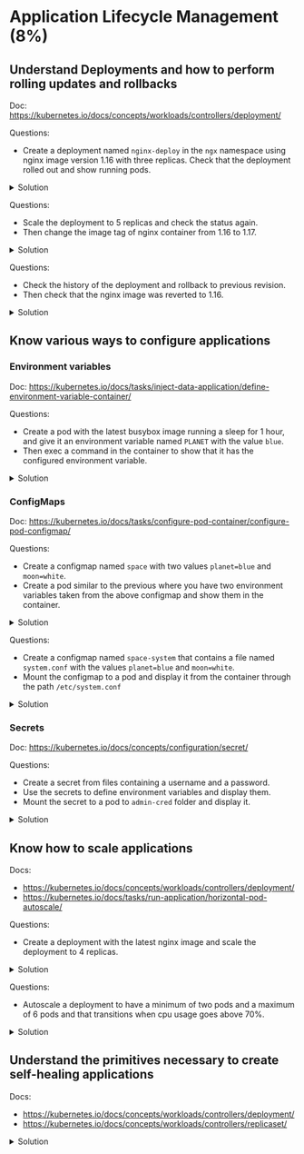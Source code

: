 # Application Lifecycle Management (8%)

## Understand Deployments and how to perform rolling updates and rollbacks

Doc: https://kubernetes.io/docs/concepts/workloads/controllers/deployment/

Questions:
- Create a deployment named `nginx-deploy` in the `ngx` namespace using nginx image version 1.16 with three replicas. Check that the deployment rolled out and show running pods.

<details><summary>Solution</summary>
<p>

```bash
# Create the template from kubectl
kubectl create deployment nginx-deploy --image=nginx:1.16 --dry-run=client -o yaml > nginx-deploy.yml

# Edit the template and add the namespace, and the replica number
emacs nginx-deploy.yml
```

The template should look like this:

```yaml
apiVersion: apps/v1
kind: Deployment
metadata:
  creationTimestamp: null
  labels:
    app: nginx
  name: nginx-deploy
  namespace: ngx
spec:
  replicas: 3
  selector:
    matchLabels:
      app: nginx
  strategy: {}                                                                 template:
    metadata:
      creationTimestamp: null
      labels:
        app: nginx
    spec:
      containers:
      - image: nginx:1.16
        name: nginx
        resources: {}                                                        status: {}
```

Apply the template:

```bash
# Create the namespace first
kubectl create ns ngx
kubectl apply -f nginx-deploy.yml
```

Check that the deployment has rolled out and that it is running:

```bash
kubectl -n ngx rollout status deployment/nginx-deploy
deployment "nginx-deploy" successfully rolled out

kubectl -n ngx get deploy
NAME           READY   UP-TO-DATE   AVAILABLE   AGE
nginx-deploy   3/3     3            3           44s
```

Check the pods from the deployment:

```bash
kubectl -n ngx get pods
NAME                          READY   STATUS    RESTARTS   AGE
nginx-deploy-7ff78f74b9-8qqk2   1/1     Running   0          3m1s
nginx-deploy-7ff78f74b9-h9jcj   1/1     Running   0          3m1s
nginx-deploy-7ff78f74b9-nzhqz   1/1     Running   0          3m1s
```

</p>
</details>

Questions:
- Scale the deployment to 5 replicas and check the status again.
- Then change the image tag of nginx container from 1.16 to 1.17.

<details><summary>Solution</summary>
<p>

```bash
kubectl -n ngx scale deployment nginx-deploy --replicas=5

kubectl -n ngx rollout status deployment nginx-deploy
deployment "nginx-deploy" successfully rolled out

kubectl -n ngx get deploy
NAME           READY   UP-TO-DATE   AVAILABLE   AGE
nginx-deploy   5/5     5            5           5m32s

kubectl -n ngx get pods
NAME                          READY   STATUS    RESTARTS   AGE
nginx-deploy-7ff78f74b9-2mjcn   1/1     Running   0          71s
nginx-deploy-7ff78f74b9-8qqk2   1/1     Running   0          5m55s
nginx-deploy-7ff78f74b9-cpxrw   1/1     Running   0          71s
nginx-deploy-7ff78f74b9-h9jcj   1/1     Running   0          5m55s
nginx-deploy-7ff78f74b9-nzhqz   1/1     Running   0          5m55s

```

Change the image tag:

```bash
kubectl -n ngx edit deployment/nginx-deploy
...
    spec:
      containers:
      - image: nginx:1.17
        imagePullPolicy: IfNotPresent
...
```

Check that new replicaset was created and new pods were deployed:

```bash
kubectl -n ngx get replicaset
NAME                      DESIRED   CURRENT   READY   AGE
nginx-deploy-549f5fcb58   5         5         5       14m
nginx-deploy-7ff78f74b9   0         0         0       15m

kubectl -n ngx get pods
NAME                            READY   STATUS              RESTARTS   AGE
nginx-deploy-549f5fcb58-cpc2r   1/1     Running             0          15m
nginx-deploy-549f5fcb58-pg2lb   1/1     Running             0          15m
nginx-deploy-549f5fcb58-r9tvr   1/1     Running             0          15m
nginx-deploy-549f5fcb58-sjhjz   1/1     Running             0          15m
nginx-deploy-549f5fcb58-wdxqz   1/1     Running             0          15m

```

</p>
</details>

Questions:
- Check the history of the deployment and rollback to previous revision.
- Then check that the nginx image was reverted to 1.16.

<details><summary>Solution</summary>
<p>

```bash
kubectl -n ngx rollout history deployment nginx-deploy
kubectl -n ngx rollout undo deployment nginx-deploy

kubectl -n ngx get replicaset
NAME                      DESIRED   CURRENT   READY   AGE
nginx-deploy-549f5fcb58   0         0         0       30m
nginx-deploy-7ff78f74b9   5         5         5       30m

kubectl -n ngx get pods
NAME                            READY   STATUS    RESTARTS   AGE
nginx-deploy-7ff78f74b9-72xc8   1/1     Running   0          8m11s
nginx-deploy-7ff78f74b9-7c5wh   1/1     Running   0          8m9s
nginx-deploy-7ff78f74b9-fj5bg   1/1     Running   0          8m11s
nginx-deploy-7ff78f74b9-qcdkn   1/1     Running   0          8m11s
nginx-deploy-7ff78f74b9-xx8fm   1/1     Running   0          8m9s

kubectl -n ngx get pods nginx-deploy-7ff78f74b9-72xc8 -o jsonpath='{.spec.containers[0].image}'
nginx:1.16

```

</p>
</details>

## Know various ways to configure applications

### Environment variables

Doc: https://kubernetes.io/docs/tasks/inject-data-application/define-environment-variable-container/

Questions:
- Create a pod with the latest busybox image running a sleep for 1 hour, and give it an environment variable named `PLANET` with the value `blue`.
- Then exec a command in the container to show that it has the configured environment variable.

<details><summary>Solution</summary>
<p>

The pod yaml `envvar.yml`:

```yml
apiVersion: v1
kind: Pod
metadata:
  labels:
    run: envvar
  name: envvar
spec:
  containers:
  - image: busybox:latest
    name: envvar
	args:
	  - sleep
	  - "3600"
	env:
	- name: PLANET
	  value: "blue"
```

Run and check:

```bash
# Run the pod:
kubectl apply -f envvar.yml

# Check the env variable:
kubectl exec envvar -- env | grep PLANET
PLANET=blue
```

</p>
</details>

### ConfigMaps

Doc: https://kubernetes.io/docs/tasks/configure-pod-container/configure-pod-configmap/

Questions:
- Create a configmap named `space` with two values `planet=blue` and `moon=white`.
- Create a pod similar to the previous where you have two environment variables taken from the above configmap and show them in the container.

<details><summary>Solution</summary>
<p>

The configmap:
```bash
kubectl create configmap space --from-literal=planet=blue --from-literal=moon=white
```

The pod yaml `envvar.yml`:

```yml
kind: Pod
metadata:
  labels:
    run: envvar
  name: envvar
spec:
  containers:
  - image: busybox:latest
    name: envvar
    args:
      - sleep
      - "3600"
    env:
      - name: PLANET
        valueFrom:
          configMapKeyRef:
            name: space
            key: planet
      - name: MOON
        valueFrom:
          configMapKeyRef:
            name: space
            key: moon
```

Create pod and show variables:

```bash
kubectl apply -f envvar.yml
kubectl exec envvar -- env | grep -E "PLANET|MOON"
MOON=white
PLANET=blue
```

</p>
</details>


Questions:
- Create a configmap named `space-system` that contains a file named `system.conf` with the values `planet=blue` and `moon=white`.
- Mount the configmap to a pod and display it from the container through the path `/etc/system.conf`

<details><summary>Solution</summary>
<p>

```bash
cat << EOF > system.conf
planet=blue
moon=white
EOF

kubectl create configmap space-system --from-file=system.conf
```

The pod yaml `confvolume.conf`:

```yaml
cat confvolume.yml
apiVersion: v1
kind: Pod
metadata:
  labels:
    run: confvolume
  name: confvolume
spec:
  containers:
  - image: busybox:latest
    name: confvolume
    args:
      - sleep
      - "3600"
    volumeMounts:
      - name: system
        mountPath: /etc/system.conf
        subPath: system.conf
    resources: {}
  volumes:
  - name: system
    configMap:
      name: space-system
```

Create pod and show file:

```bash
kubectl apply -f confvolume.yml

kubectl exec confvolume -- cat /etc/system.conf
planet=blue
moon=white

```

</p>
</details>

### Secrets

Doc: https://kubernetes.io/docs/concepts/configuration/secret/

Questions:
- Create a secret from files containing a username and a password.
- Use the secrets to define environment variables and display them.
- Mount the secret to a pod to `admin-cred` folder and display it.

<details><summary>Solution</summary>
<p>

Create secret.

```bash
echo -n 'admin' > username
echo -n 'admin-pass' > password

kubectl create secret generic admin-cred --from-file=username --from-file=password
```

Use secret as environment variables.

```yaml
apiVersion: v1
kind: Pod
metadata:
  labels:
    run: secretenv
  name: secretenv
spec:
  containers:
  - image: busybox:latest
    name: secretenv
    args:
      - sleep
      - "3600"
    env:
      - name: USERNAME
        valueFrom:
          secretKeyRef:
            name: admin-cred
            key: username
      - name: PASSWORD
        valueFrom:
          secretKeyRef:
            name: admin-cred
            key: password

```

```bash
kubectl apply -f secretenv.yml

kubectl exec secretenv -- env | grep -E "USERNAME|PASSWORD"
USERNAME=admin
PASSWORD=admin-pass
```

Mount a secret to pod:

```yaml
apiVersion: v1
kind: Pod
metadata:
  labels:
    run: secretvolume
  name: secretvolume
spec:
  containers:
  - image: busybox:latest
    name: secretvolume
    args:
      - sleep
      - "3600"
    volumeMounts:
      - name: admincred
        mountPath: /etc/admin-cred
        readOnly: true
  volumes:
  - name: admincred
    secret:
      secretName: admin-cred

```

```bash
kubectl apply -f secretvolume.yml

kubectl exec secretvolume -- ls /etc/admin-cred
password
username

kubectl exec secretvolume -- cat /etc/admin-cred/username
admin

kubectl exec secretvolume -- cat /etc/admin-cred/password
admin-pass
```

</p>
</details>


## Know how to scale applications

Docs:
- https://kubernetes.io/docs/concepts/workloads/controllers/deployment/
- https://kubernetes.io/docs/tasks/run-application/horizontal-pod-autoscale/

Questions:
- Create a deployment with the latest nginx image and scale the deployment to 4 replicas.

<details><summary>Solution</summary>
<p>

```bash
kubectl create deployment scalable --image=nginx:latest
kubectl scale deployment scalable --replicas=4
kubectl get pods
NAME                        READY   STATUS    RESTARTS   AGE
scalable-5dd7b6d6f9-glrr5   1/1     Running   0          8s
scalable-5dd7b6d6f9-qt89g   1/1     Running   0          8s
scalable-5dd7b6d6f9-skc7f   1/1     Running   0          8s
scalable-5dd7b6d6f9-xzb5d   1/1     Running   0          25s

```

</p>
</details>

Questions:
- Autoscale a deployment to have a minimum of two pods and a maximum of 6 pods and that transitions when cpu usage goes above 70%.

<details><summary>Solution</summary>
<p>

In order to use Horizontal Pod Autoscaling, you need to have the metrics server installed in you cluster.

```bash
# Install metrics server
git clone https://github.com/kubernetes-sigs/metrics-server
kubectl apply -f metrics-server/deploy/kubernetes/

# Autoscale a deployment
kubectl create deployment autoscalable --image=nginx:latest
kubectl autoscale deployment autoscalable --min=2 --max=6 --cpu-percent=70
kubectl get hpa
kubectl get pods
NAME                            READY   STATUS    RESTARTS   AGE
autoscalable-6494b9665b-s8rrs   1/1     Running   0          8m16s
autoscalable-6494b9665b-vmdlt   1/1     Running   0          7m57s
```

</p>
</details>


## Understand the primitives necessary to create self-healing applications

Docs:
- https://kubernetes.io/docs/concepts/workloads/controllers/deployment/
- https://kubernetes.io/docs/concepts/workloads/controllers/replicaset/

<details><summary>Solution</summary>
<p>

A deployment uses a replicaset object to maintain the right number of desired replicas of a pod.
See section "Understand Deployments and how to perform rolling updates and rollbacks" above to see how deployments handle replicaset for updating.

</p>
</details>


